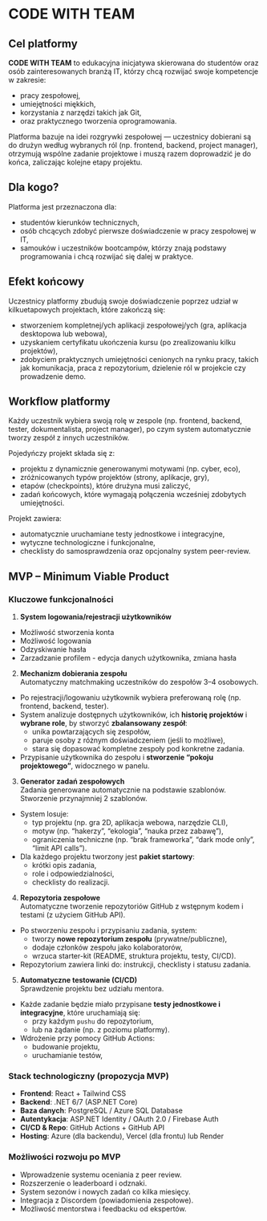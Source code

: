# CODE WITH TEAM

## Cel platformy

**CODE WITH TEAM** to edukacyjna inicjatywa skierowana do studentów oraz osób zainteresowanych branżą IT, którzy chcą rozwijać swoje kompetencje w zakresie:

- pracy zespołowej,
- umiejętności miękkich,
- korzystania z narzędzi takich jak Git,
- oraz praktycznego tworzenia oprogramowania.

Platforma bazuje na idei rozgrywki zespołowej — uczestnicy dobierani są do drużyn według wybranych ról (np. frontend, backend, project manager), otrzymują wspólne zadanie projektowe i muszą razem doprowadzić je do końca, zaliczając kolejne etapy projektu.

## Dla kogo?

Platforma jest przeznaczona dla:

- studentów kierunków technicznych,
- osób chcących zdobyć pierwsze doświadczenie w pracy zespołowej w IT,
- samouków i uczestników bootcampów, którzy znają podstawy programowania i chcą rozwijać się dalej w praktyce.

## Efekt końcowy

Uczestnicy platformy zbudują swoje doświadczenie poprzez udział w kilkuetapowych projektach, które zakończą się:

- stworzeniem kompletnej/ych aplikacji zespołowej/ych (gra, aplikacja desktopowa lub webowa),
- uzyskaniem certyfikatu ukończenia kursu (po zrealizowaniu kilku projektów),
- zdobyciem praktycznych umiejętności cenionych na rynku pracy, takich jak komunikacja, praca z repozytorium, dzielenie ról w projekcie czy prowadzenie demo.

## Workflow platformy

Każdy uczestnik wybiera swoją rolę w zespole (np. frontend, backend, tester, dokumentalista, project manager), po czym system automatycznie tworzy zespół z innych uczestników.

Pojedyńczy projekt składa się z:

- projektu z dynamicznie generowanymi motywami (np. cyber, eco),
- zróżnicowanych typów projektów (strony, aplikacje, gry),
- etapów (checkpoints), które drużyna musi zaliczyć,
- zadań końcowych, które wymagają połączenia wcześniej zdobytych umiejętności.

Projekt zawiera:

- automatycznie uruchamiane testy jednostkowe i integracyjne,
- wytyczne technologiczne i funkcjonalne,
- checklisty do samosprawdzenia oraz opcjonalny system peer-review.

## MVP – Minimum Viable Product

### Kluczowe funkcjonalności
 1. **System logowania/rejestracji użytkowników**
   - Możliwość stworzenia konta
   - Możliwość logowania
   - Odzyskiwanie hasła
   - Zarzadzanie profilem - edycja danych użytkownika, zmiana hasła

 2. **Mechanizm dobierania zespołu** <br>
Automatyczny matchmaking uczestników do zespołów 3–4 osobowych.

- Po rejestracji/logowaniu użytkownik wybiera preferowaną rolę (np. frontend, backend, tester).
- System analizuje dostępnych użytkowników, ich **historię projektów** i **wybrane role**, by stworzyć **zbalansowany zespół**:
  - unika powtarzających się zespołów,
  - paruje osoby z różnym doświadczeniem (jeśli to możliwe),
  - stara się dopasować kompletne zespoły pod konkretne zadania.
- Przypisanie użytkownika do zespołu i **stworzenie “pokoju projektowego”**, widocznego w panelu.

3. **Generator zadań zespołowych** <br>
Zadania generowane automatycznie na podstawie szablonów. <br>
Stworzenie przynajmniej 2 szablonów. <br>

- System losuje:
  - typ projektu (np. gra 2D, aplikacja webowa, narzędzie CLI),
  - motyw (np. “hakerzy”, “ekologia”, “nauka przez zabawę”),
  - ograniczenia techniczne (np. “brak frameworka”, “dark mode only”, “limit API calls”).
- Dla każdego projektu tworzony jest **pakiet startowy**:
  - krótki opis zadania,
  - role i odpowiedzialności,
  - checklisty do realizacji.

4. **Repozytoria zespołowe** <br>
Automatyczne tworzenie repozytoriów GitHub z wstępnym kodem i testami (z użyciem GitHub API).
- Po stworzeniu zespołu i przypisaniu zadania, system:
  - tworzy **nowe repozytorium zespołu** (prywatne/publiczne),
  - dodaje członków zespołu jako kolaboratorów,
  - wrzuca starter-kit (README, struktura projektu, testy, CI/CD).
- Repozytorium zawiera linki do: instrukcji, checklisty i statusu zadania.

5. **Automatyczne testowanie (CI/CD)** <br>
Sprawdzenie projektu bez udziału mentora.<br>

- Każde zadanie będzie miało przypisane **testy jednostkowe i integracyjne**, które uruchamiają się:
  - przy każdym `pushu` do repozytorium,
  - lub na żądanie (np. z poziomu platformy).
- Wdrożenie przy pomocy GitHub Actions:
  - budowanie projektu,
  - uruchamianie testów,

### Stack technologiczny (propozycja MVP)

- **Frontend**: React + Tailwind CSS
- **Backend**: .NET 6/7 (ASP.NET Core)
- **Baza danych**: PostgreSQL / Azure SQL Database
- **Autentykacja**: ASP.NET Identity / OAuth 2.0 / Firebase Auth
- **CI/CD & Repo**: GitHub Actions + GitHub API
- **Hosting**: Azure (dla backendu), Vercel (dla frontu) lub Render

### Możliwości rozwoju po MVP

- Wprowadzenie systemu oceniania z peer review.
- Rozszerzenie o leaderboard i odznaki.
- System sezonów i nowych zadań co kilka miesięcy.
- Integracja z Discordem (powiadomienia zespołowe).
- Możliwość mentorstwa i feedbacku od ekspertów.
